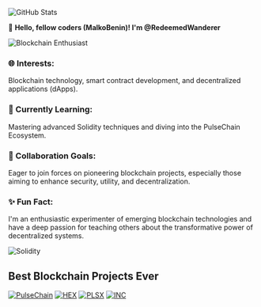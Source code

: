![GitHub Stats](https://github-readme-stats.vercel.app/api?username=RedeemedWanderer&show_icons=true&theme=dark)

👋 **Hello, fellow coders (MalkoBenin)! I'm @RedeemedWanderer**

![Blockchain Enthusiast](https://img.shields.io/badge/Blockchain%20Enthusiast-123456?style=for-the-badge&logo=blockchain&logoColor=white)

### 🌐 Interests:
Blockchain technology, smart contract development, and decentralized applications (dApps).

### 🚀 Currently Learning:
Mastering advanced Solidity techniques and diving into the PulseChain Ecosystem.

### 🤝 Collaboration Goals:
Eager to join forces on pioneering blockchain projects, especially those aiming to enhance security, utility, and decentralization.

### ✨ Fun Fact:
I'm an enthusiastic experimenter of emerging blockchain technologies and have a deep passion for teaching others about the transformative power of decentralized systems.

![Solidity](https://img.shields.io/badge/Solidity-363636?style=for-the-badge&logo=solidity&logoColor=white)

## Best Blockchain Projects Ever
[![PulseChain](https://img.shields.io/badge/PulseChain-3b0a45?style=for-the-badge&logo=PulseChain&logoColor=white)](https://pulsechain.com)
[![HEX](https://img.shields.io/badge/HEX-FF7F00?style=for-the-badge&logo=Hex&logoColor=white)](https://hex.com)
[![PLSX](https://img.shields.io/badge/PLSX-FF0000?style=for-the-badge&logo=PLSX&logoColor=white)](https://pulsex.com)
[![INC](https://img.shields.io/badge/INC-00FF00?style=for-the-badge&logo=INC&logoColor=white)](https://infinitecrypto.com)

<!---
RedeemedWanderer/RedeemedWanderer is a ✨ special ✨ repository because its `README.md` (this file) appears on your GitHub profile.
You can click the Preview link to take a look at your changes.
--->
